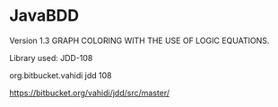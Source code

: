 # JavaBDD
Version 1.3
GRAPH COLORING WITH THE USE OF LOGIC EQUATIONS. 

Library used: JDD-108

  <dependency>
            <groupId>org.bitbucket.vahidi</groupId>
            <artifactId>jdd</artifactId>
            <version>108</version>
  </dependency>

https://bitbucket.org/vahidi/jdd/src/master/
